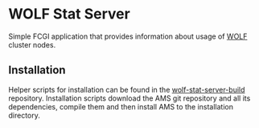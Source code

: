 # WOLF Stat Server #
Simple FCGI application that provides information about usage of [WOLF](https://wolf.ncbr.muni.cz) cluster nodes.

## Installation ##
Helper scripts for installation can be found in the [wolf-stat-server-build](https://github.com/kulhanek/wolf-stat-server-build) repository.
Installation scripts download the AMS git repository and all its dependencies, compile them and then install AMS to the installation directory.

